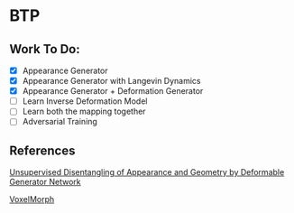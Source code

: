 # BTP

## Work To Do:

- [x] Appearance Generator
- [x] Appearance Generator with Langevin Dynamics
- [x] Appearance Generator + Deformation Generator
- [ ] Learn Inverse Deformation Model
- [ ] Learn both the mapping together
- [ ] Adversarial Training

## References

[Unsupervised Disentangling of Appearance and Geometry
by Deformable Generator Network](http://openaccess.thecvf.com/content_CVPR_2019/papers/Xing_Unsupervised_Disentangling_of_Appearance_and_Geometry_by_Deformable_Generator_Network_CVPR_2019_paper.pdf)

[VoxelMorph](https://github.com/voxelmorph/voxelmorph)

